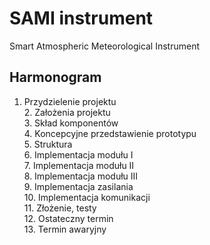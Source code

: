 # SAMI instrument
Smart Atmospheric Meteorological Instrument

## Harmonogram
 1. Przydzielenie projektu
<br /> 2. Założenia projektu
<br /> 3. Skład komponentów
<br /> 4. Koncepcyjne przedstawienie prototypu
<br /> 5. Struktura
<br /> 6. Implementacja modułu I
<br /> 7. Implementacja modułu II
<br /> 8. Implementacja modułu III
<br /> 9. Implementacja zasilania
<br /> 10. Implementacja komunikacji
<br /> 11. Złożenie, testy
<br /> 12. Ostateczny termin
<br /> 13. Termin awaryjny
            <br />
